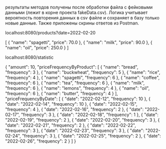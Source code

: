 результаты методов получены после обработки файла с фейковыми данными (лежит в корне проекта fakeData.csv).
Логика учитывает вероятность повторения данных в csv файле и сохраняет в базу только новые данные.
Также приложены скрины ответов из Postman.

localhost:8080/products?date=2022-02-20

[
    {
        "name": "spagetti",
        "price": 70.0
    },
    {
        "name": "milk",
        "price": 90.0
    },
    {
        "name": "oil",
        "price": 250.0
    }
]


localhost:8080/statistic

{
    "amount": 10,
    "priceFrequencyByProduct": [
        {
            "name": "bread",
            "frequency": 3
        },
        {
            "name": "buckwheat",
            "frequency": 5
        },
        {
            "name": "rice",
            "frequency": 4
        },
        {
            "name": "spagetti",
            "frequency": 6
        },
        {
            "name": "coffee",
            "frequency": 6
        },
        {
            "name": "tea",
            "frequency": 6
        },
        {
            "name": "milk",
            "frequency": 6
        },
        {
            "name": "lemons",
            "frequency": 4
        },
        {
            "name": "oil",
            "frequency": 6
        },
        {
            "name": "butter",
            "frequency": 4
        }
    ],
    "priceFrequencyByDate": [
        {
            "date": "2022-02-12",
            "frequency": 10
        },
        {
            "date": "2022-02-14",
            "frequency": 10
        },
        {
            "date": "2022-02-15",
            "frequency": 4
        },
        {
            "date": "2022-02-16",
            "frequency": 2
        },
        {
            "date": "2022-02-17",
            "frequency": 3
        },
        {
            "date": "2022-02-18",
            "frequency": 1
        },
        {
            "date": "2022-02-19",
            "frequency": 2
        },
        {
            "date": "2022-02-20",
            "frequency": 3
        },
        {
            "date": "2022-02-21",
            "frequency": 2
        },
        {
            "date": "2022-02-22",
            "frequency": 3
        },
        {
            "date": "2022-02-23",
            "frequency": 3
        },
        {
            "date": "2022-02-24",
            "frequency": 3
        },
        {
            "date": "2022-02-25",
            "frequency": 2
        },
        {
            "date": "2022-02-26",
            "frequency": 2
        }
    ]
}
